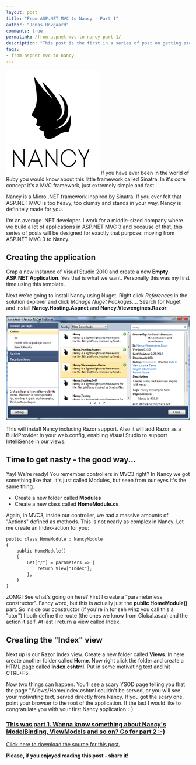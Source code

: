 ```yaml
--- 
layout: post
title: "From ASP.NET MVC to Nancy - Part 1"
author: "Jonas Hovgaard"
comments: true
permalink: /from-aspnet-mvc-to-nancy-part-1/
description: "This post is the first in a series of post on getting started with Nancy (NancyFX) as an experienced ASP.NET MVC developer."
tags:
- from-aspnet-mvc-to-nancy
---
```


<a href="/postfiles/nancylogo-transparent.png" target="_blank"><img src="/postfiles/nancylogo-transparent.png" class="intextimage" /></a>
If you have ever been in the world of Ruby you would know about this little framework called Sinatra. In it's core concept it's a MVC framework, just extremely simple and fast.

Nancy is a Micro .NET framework inspired by Sinatra. If you ever felt that ASP.NET MVC is too heavy, too clumsy and stands in your way, Nancy is definitely made for you.

I'm an average .NET developer. I work for a middle-sized company where we build a lot of applications in ASP.NET MVC 3 and because of that, this series of posts will be designed for exactly that purpose: moving from ASP.NET MVC 3 to Nancy.

## Creating the application

Grap a new instance of Visual Studio 2010 and create a new **Empty ASP.NET Application**. Yes that is what we want. Personally this was my first time using this template.

Next we're going to install Nancy using Nuget. Right click *References* in the solution explorer and click *Manage Nuget Packages...*. Search for Nuget and install **Nancy.Hosting.Aspnet** and **Nancy.Viewengines.Razor**:

<a href="/postfiles/part1-nuget.png" target="_blank"><img src="/postfiles/part1-nuget.png" class="maxwidth" /></a>

This will install Nancy including Razor support. Also it will add Razor as a BuildProvider in your web.config, enabling Visual Studio to support IntelliSense in our views.

## Time to get nasty - the good way...

Yay! We're ready! You remember controllers in MVC3 right? In Nancy we got something like that, it's just called Modules, but seen from our eyes it's the same thing.

*   Create a new folder called **Modules**
*   Create a new class called **HomeModule.cs**

Again, in MVC3, inside our controller, we had a massive amounts of "Actions" defined as methods. This is not nearly as complex in Nancy. Let me create an Index-action for you:

    public class HomeModule : NancyModule
    {
        public HomeModule()
        {
            Get["/"] = parameters => {
                return View["Index"];
            };
        }
    }
    

zOMG! See what's going on here? First I create a "parameterless constructor". Fancy word, but this is actually just the **public HomeModule()** part. So inside our constructor (if you're in for seh winz you call this a "ctor") I both define the route (the ones we know from Global.asax) and the action it self. At last I return a view called Index.

## Creating the "Index" view

Next up is our Razor Index view. Create a new folder called **Views**. In here create another folder called **Home**. Now right click the folder and create a HTML page called **Index.cshtml**. Put in some motivating text and hit CTRL+F5.

Now two things can happen. You'll see a scary YSOD page telling you that the page "/Views/Home/Index.cshtml couldn't be served, or you will see your motivating text, served directly from Nancy. If you got the scary one, point your browser to the root of the application. If the last I would like to congratulate you with your first Nancy application :-)

### [This was part 1. Wanna know something about Nancy's ModelBinding, ViewModels and so on? Go for part 2 :-)][1]

[Click here to download the source for this post.][2]

**Please, if you enjoyed reading this post - share it!**

 [1]: http://jhovgaard.net/from-aspnet-mvc-to-nancy-part-2/
 [2]: /postfiles/nancytest-part1.zip